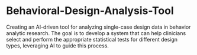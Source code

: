 # Behavioral-Design-Analysis-Tool
Creating an AI-driven tool for analyzing single-case design data in behavior analytic research. The goal is to develop a system that can help clinicians select and perform the appropriate statistical tests for different design types, leveraging AI to guide this process.
